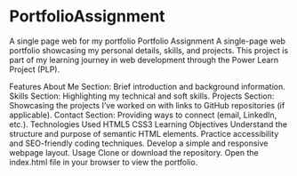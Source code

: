 # PortfolioAssignment
A single page web for my portfolio
Portfolio Assignment
A single-page web portfolio showcasing my personal details, skills, and projects. This project is part of my learning journey in web development through the Power Learn Project (PLP).

Features
About Me Section: Brief introduction and background information.
Skills Section: Highlighting my technical and soft skills.
Projects Section: Showcasing the projects I’ve worked on with links to GitHub repositories (if applicable).
Contact Section: Providing ways to connect (email, LinkedIn, etc.).
Technologies Used
HTML5
CSS3
Learning Objectives
Understand the structure and purpose of semantic HTML elements.
Practice accessibility and SEO-friendly coding techniques.
Develop a simple and responsive webpage layout.
Usage
Clone or download the repository.
Open the index.html file in your browser to view the portfolio.
